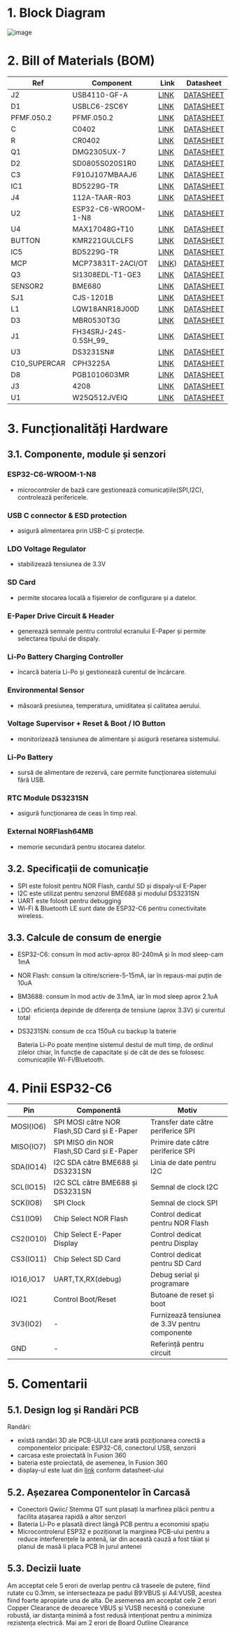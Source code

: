 # 1. Block Diagram #
![image](https://github.com/user-attachments/assets/19f56088-ab91-4108-b982-12a14c80f4fc)



# 2. Bill of Materials (BOM) #
| Ref | Component | Link | Datasheet |
|-----|-----------|------|-----------|
| J2 | USB4110-GF-A | [LINK](https://ro.mouser.com/ProductDetail/GCT/USB4110-GF-A?qs=KUoIvG%2F9IlYiZvIXQjyJeA%3D%3D) | [DATASHEET](https://ro.mouser.com/datasheet/2/837/GCT_USB4110_Product_Drawing___20k_cycles-3455479.pdf) |
| D1 | USBLC6-2SC6Y |[LINK](https://ro.mouser.com/ProductDetail/STMicroelectronics/USBLC6-2SC6Y?qs=gNDSiZmRJS%2FOgDexvXkdow%3D%3D) | [DATASHEET](https://ro.mouser.com/datasheet/2/389/usblc6_2sc6y-1852505.pdf) |
| PFMF.050.2 | PFMF.050.2 | [LINK](https://ro.mouser.com/ProductDetail/Schurter/PFMF.010.2?qs=1auRipcfynCnJdD0clLSNw%3D%3D) | [DATASHEET](https://ro.mouser.com/datasheet/2/358/typ_PFMF-1275918.pdf) |
| C | C0402 | [LINK](https://ro.mouser.com/ProductDetail/KEMET/C0402C475K8PACTU?qs=ulEaXIWI0c9ebKRT3r3htg%3D%3D) | [DATASHEET](https://ro.mouser.com/datasheet/2/447/KEM_C1006_X5R_SMD-3316465.pdf) |
| R | CR0402 | [LINK](https://ro.mouser.com/ProductDetail/Bourns/CR0402-FX-78R7GLF?qs=ePR1ZvdkOKLVu%2FTT5yAHeA%3D%3D) |[DATASHEET](https://ro.mouser.com/datasheet/2/54/cr-1858361.pdf) |
| Q1 | DMG2305UX-7 | [LINK](https://ro.mouser.com/ProductDetail/Diodes-Incorporated/DMG2305UX-7?qs=L1DZKBg7t5F%2FNBHrjfxC%252Bg%3D%3D) | [DATASHEET](https://www.diodes.com/assets/Datasheets/DMG2305UX.pdf) |
| D2 | SD0805S020S1R0 | [LINK](https://eu.mouser.com/ProductDetail/KYOCERA-AVX/SD0805S020S1R0?qs=jCA%252BPfw4LHbpkAoSnwrdjw%3D%3D) | [DATASHEET](https://eu.mouser.com/datasheet/2/40/schottky-3165252.pdf) |
| C3 | F910J107MBAAJ6 | [LINK](https://eu.mouser.com/ProductDetail/KYOCERA-AVX/F910J107MBAAJ6?qs=PqoDHHvF649LraCA%2FjeGXg%3D%3D) | [DATASHEET](https://eu.mouser.com/datasheet/2/40/F91_AJ6-3162641.pdf) |
| IC1 | BD5229G-TR | [LINK](https://ro.mouser.com/ProductDetail/ROHM-Semiconductor/BD5229G-TR?qs=4kLU8WoGk0vvnhrrYwdszw%3D%3D&_gl=1*14qx4c6*_ga*NDQxMDcxNDk3LjE3NDI4NDIxODY.*_ga_15W4STQT4T*MTc0MzQ1MzQ2Ny4xMy4xLjE3NDM0NTU3MDcuNDIuMC4w) | [DATASHEET](https://fscdn.rohm.com/en/products/databook/datasheet/ic/power/voltage_detector/bd52xxg-e.pdf) |
| J4 | 112A-TAAR-R03 | [LINK](https://store.comet.srl.ro/Catalogue/Product/43497/) |[DATASHEET](https://www.attend.com.tw/data/download/file/112A-TAAR-R03.rar) |
| U2 | ESP32-C6-WROOM-1-N8 | [LINK](https://componentsearchengine.com/prices/ESP32-C6-WROOM-1-N8?manufacturer=Espressif%20Systems) | [DATASHEET](https://www.espressif.com/sites/default/files/documentation/esp32-c6-wroom-1_wroom-1u_datasheet_en.pdf) |
| U4 | MAX17048G+T10 | [LINK](https://ro.mouser.com/ProductDetail/Analog-Devices-Maxim-Integrated/MAX17048G%2bT10?qs=D7PJwyCwLAoGnnn8jEPRBQ%3D%3D) | [DATASHEET](https://ro.mouser.com/datasheet/2/609/MAX17048_MAX17049-3469099.pdf) |
| BUTTON | KMR221GULCLFS | [LINK](https://ro.mouser.com/ProductDetail/CK/KMR221GULCLFS?qs=u2NJ%252B70r0goBXaNk7IrU0Q%3D%3D) | [DATASHEET](https://www.ckswitches.com/media/1479/kmr2.pdf )|
| IC5 | BD5229G-TR | [LINK](https://ro.mouser.com/ProductDetail/ROHM-Semiconductor/BD5229G-TR?qs=4kLU8WoGk0vvnhrrYwdszw%3D%3D)  | [DATASHEET](https://fscdn.rohm.com/en/products/databook/datasheet/ic/power/voltage_detector/bd52xxg-e.pdf) |
| MCP | MCP73831T-2ACI/OT | [LINK](https://ro.mouser.com/ProductDetail/Microchip-Technology/MCP73831T-2ACI-OT?qs=yUQqVecv4qvbBQBGbHx0Mw%3D%3D)) | [DATASHEET](https://ro.mouser.com/datasheet/2/268/MCP73831_Family_Data_Sheet_DS20001984H-3441711.pdf)|
| Q3 | SI1308EDL-T1-GE3 | [LINK](https://componentsearchengine.com/prices/Si1308EDL-T1-GE3?manufacturer=Vishay) | [DATASHEET](https://componentsearchengine.com/Datasheets/1/SI1308EDL-T1-GE3.pdf) |
| SENSOR2 | BME680 | [LINK](https://ro.mouser.com/ProductDetail/Bosch-Sensortec/BME680?qs=v271MhAjFHjo0yA%2FC4OnDQ%3D%3D)  | [DATASHEET](https://ro.mouser.com/datasheet/2/783/BST_BME680_DS001-1509608.pdf) |
| SJ1 | CJS-1201B | [LINK](https://ro.mouser.com/ProductDetail/Nidec-Components/CJS-1201B?qs=XeJtXLiO41SSSa2Z7HG9Iw%3D%3D)  | [DATASHEET](https://ro.mouser.com/datasheet/2/972/cjs-1827353.pdf) |
| L1 |  LQW18ANR18J00D| [LINK](https://ro.mouser.com/ProductDetail/Murata-Electronics/LQW18ANR18J00D?qs=up2IPS6mPfZTlRcpK55RLw%3D%3D)  | [DATASHEET](https://ro.mouser.com/datasheet/2/281/JELF243A_0024-1380895.pdf) |
| D3 | MBR0530T3G | [LINK](https://ro.mouser.com/ProductDetail/onsemi/MBR0530T3G?qs=3JMERSakebpEmdUS6GetdQ%3D%3D)  | [DATASHEET](https://www.onsemi.com/PowerSolutions/product.do?id=MBR0530T3G) |
| J1 | FH34SRJ-24S-0.5SH_99_ | [LINK](https://ro.mouser.com/ProductDetail/Hirose-Connector/FH34SRJ-24S-0.5SH99?qs=vcbW%252B4%252BSTIpKBl5ap9J8Fw%3D%3D)  | [DATASHEET](https://ro.mouser.com/datasheet/2/185/FH34SRJ_24S_0_5SH_99__CL0580_1255_6_99_2DDrawing_0-1615044.pdf) |
| U3 | DS3231SN# | [LINK](https://ro.mouser.com/ProductDetail/Analog-Devices-Maxim-Integrated/DS3231SN?qs=1eQvB6Dk1vhUlr8%2FOrV0Fw%3D%3D)  | [DATASHEET](https://ro.mouser.com/datasheet/2/609/DS3231-3421123.pdf) |
|C10_SUPERCAR | CPH3225A | [LINK](https://ro.mouser.com/ProductDetail/Seiko-Semiconductors/CPH3225A?qs=3etwrb1wR%252BhUOph6lAO7eg%3D%3D)  | [DATASHEET](https://ro.mouser.com/datasheet/2/360/Seiko_Instruments_MicroBattery_E_20230330_2024Jan_-3561061.pdf) |
| D8 | PGB1010603MR | [LINK](https://ro.mouser.com/ProductDetail/Littelfuse/PGB1010603MR?qs=gu7KAQ731URLg4GSnNNN7Q%3D%3D) | [DATASHEET](https://www.littelfuse.com/assetdocs/pulseguard-esd-suppressors-pgb1-datasheet?assetguid=8a337998-d54d-466b-be4e-dc5bcd1f9321) |
| J3 | 4208| [LINK](https://ro.mouser.com/ProductDetail/Adafruit/4208?qs=PzGy0jfpSMtbScLbr0L5dw%3D%3D) | [DATASHEET](https://www.analog.com/media/en/technical-documentation/data-sheets/ada4570.pdf) |
| U1 | W25Q512JVEIQ | [LINK](https://ro.mouser.com/ProductDetail/Winbond/W25Q512JVEIQ?qs=l7cgNqFNU1jw6svr3at6tA%3D%3D) | [DATASHEET](https://ro.mouser.com/datasheet/2/949/Winbond_W25Q512JV_Datasheet-3240039.pdf) |


# 3. Funcționalități Hardware #

## 3.1. Componente, module și senzori ##

### ESP32-C6-WROOM-1-N8 ###
- microcontroler de bază care gestionează comunicațiile(SPI,I2C), controlează perifericele.
### USB C connector & ESD protection ###
- asigură alimentarea prin USB-C și protecție.
### LDO Voltage Regulator ###
- stabilizează tensiunea de 3.3V
### SD Card ###
- permite stocarea locală a fișierelor de configurare și a datelor.
### E-Paper Drive Circuit & Header ###
- generează semnale pentru controlul ecranului E-Paper și permite selectarea tipului de dispaly.
### Li-Po Battery Charging Controller ###
- încarcă bateria Li-Po și gestionează curentul de încărcare.
### Environmental Sensor  ###
- măsoară presiunea, temperatura, umiditatea și calitatea aerului.
### Voltage Supervisor + Reset & Boot / IO Button ###
- monitorizează tensiunea de alimentare și asigură resetarea sistemului.
### Li-Po Battery ###
- sursă de alimentare de rezervă, care permite funcționarea sistemului fără USB.
### RTC Module DS3231SN ###
- asigură funcționarea de ceas în timp real.
### External NORFlash64MB ###
- memorie secundară pentru stocarea datelor.

## 3.2. Specificații de comunicație ##
- SPI este folosit pentru NOR Flash, cardul SD și dispaly-ul E-Paper
- I2C este utilizat pentru senzorul BME688 și modulul DS3231SN
- UART este folosit pentru debugging
- Wi-Fi & Bluetooth LE sunt date de ESP32-C6 pentru conectivitate wireless.

## 3.3. Calcule de consum de energie ##
- ESP32-C6: consum în mod activ-aprox 80-240mA și în mod sleep-cam 1mA
- NOR Flash: consum la citire/scriere-5-15mA, iar în repaus-mai puțin de 10uA
- BM3688: consum în mod activ de 3.1mA, iar în mod sleep aprox 2.1uA
- LDO: eficiența depinde de diferența de tensiune (aprox 3.3V) și curentul total
- DS3231SN: consum de cca 150uA cu backup la baterie

  Bateria Li-Po poate menține sistemul destul de mult timp, de ordinul zilelor chiar, în funcție de capacitate și de cât de des se folosesc comunicațiile Wi-Fi/Bluetooth.

# 4. Pinii ESP32-C6 #
| Pin | Componentă | Motiv |
|-----|------------|-------|
| MOSI(IO6) | SPI MOSI către NOR Flash,SD Card și E-Paper | Transfer date către periferice SPI |
| MISO(IO7) | SPI MISO din NOR Flash,SD Card și E-Paper | Primire date către periferice SPI |
| SDA(IO14) | I2C SDA către BME688 și DS3231SN | Linia de date pentru I2C|
| SCL(IO15) | I2C SCL către BME688 și DS3231SN | Semnal de clock I2C |
| SCK(IO8) | SPI Clock | Semnal de clock SPI |
| CS1(IO9) |  Chip Select NOR Flash | Control dedicat pentru NOR Flash |
| CS2(IO10) |  Chip Select E-Paper Display | Control dedicat pentru Display |
| CS3(IO11) | Chip Select SD Card |  Control dedicat pentru SD Card |
| IO16,IO17 | UART,TX,RX(debug) | Debug serial și programare |
| IO21 | Control Boot/Reset | Butoane de reset și boot |
| 3V3(IO2) | - | Furnizează tensiunea de 3.3V pentru componente |
| GND | - | Referință pentru circuit |

# 5. Comentarii #
## 5.1. Design log și Randări PCB ##
Randări:
- există randări 3D ale PCB-ULUI care arată poziționarea corectă a componentelor pricipale: ESP32-C6, conectorul USB, senzorii
- carcasa este proiectată în Fusion 360
- bateria este proiectată, de asemenea, în Fusion 360
-  display-ul este luat din [link](https://grabcad.com/library/7-5in-e-ink-display-assortment-1) conform datasheet-ului

## 5.2. Așezarea Componentelor în Carcasă ##
- Conectorii Qwiic/ Stemma QT  sunt plasați la marfinea plăcii pentru a facilita atașarea rapidă a altor senzori
- Bateria Li-Po e plasată direct lângă PCB pentru a economisi spațiu
- Microcontrolerul ESP32 e poziționat la marginea PCB-ului pentru a reduce interferențele la antenă, iar din această cauză a fost tăiat și planul de masă li placa PCB în jurul antenei

## 5.3. Decizii luate ##
Am acceptat cele 5 erori de overlap pentru că traseele de putere, fiind rutate cu 0.3mm, se intersecteaza pe padul B9:VBUS și A4:VUSB, acestea fiind foarte apropiate una de alta. De asemenea am acceptat cele 2 erori Copper Clearance de deoarece VBUS și VUSB necesită o conexiune robustă, iar distanța minimă a fost redusă intenționat pentru a minimiza rezistența electrică. Mai am 2 erori de Board Outline Clearance 
